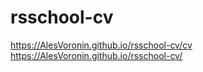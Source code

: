 # rsschool-cv

https://AlesVoronin.github.io/rsschool-cv/cv
https://AlesVoronin.github.io/rsschool-cv/
